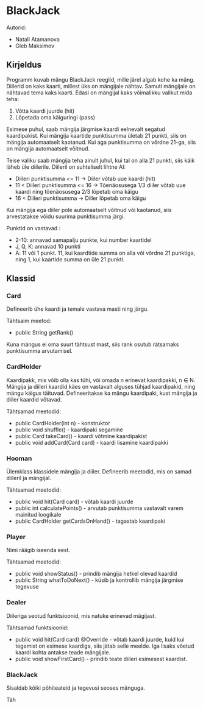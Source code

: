# BlackJack

Autorid: 
* Natali Atamanova 
* Gleb Maksimov

## Kirjeldus

Programm kuvab mängu BlackJack reeglid, mille järel algab kohe ka mäng. 
Diilerid on kaks kaarti, millest üks on mängijale nähtav. Samuti mängijale on nähtavad tema kaks kaarti.
Edasi on mängijal kaks võimalikku valikut mida teha:
 
 1. Võtta kaardi juurde (hit)
 2. Lõpetada oma käiguringi (pass)
 
 Esimese puhul, saab mängija järgmise kaardi eelnevalt segatud kaardipakist. 
 Kui mängija kaartide punktisumma ületab 21 punkti, siis on mängija automaatselt kaotanud. 
 Kui aga punktisumma on võrdne 21-ga, siis on mängija automaatselt võitnud.
 
 Teise valiku saab mängija teha ainult juhul, kui tal on alla 21 punkti, siis käik läheb üle diilerile.
 Diileril on suhteliselt lihtne AI:
 
 * Diileri punktisumma <= 11 -> Diiler võtab uue kaardi (hit)
 * 11 < Diileri punktisumma <= 16 -> Tõenäosusega 1/3 diiler võtab uue kaardi ning tõenäosusega 2/3 lõpetab oma käigu
 * 16 < Diileri punktisumma -> Diiler lõpetab oma käigu
 
 Kui mängija ega diiler pole automaatselt võitnud või kaotanud, siis arvestatakse võidu suurima punktisumma järgi.
 
Punktid on vastavad :

* 2-10: annavad samapalju punkte, kui number kaartidel
* J, Q, K: annavad 10 punkti
* A: 11 või 1 punkt. 11, kui kaardtide summa on alla või võrdne 21 punktiga, ning 1, kui kaartide summa on üle 21 punkti.

## Klassid

### Card

Defineerib ühe kaardi ja temale vastava masti ning järgu.

Tähtsaim meetod:

* public String getRank()

Kuna mängus ei oma suurt tähtsust mast, siis rank osutub rätsamaks punktisumma arvutamisel.

### CardHolder

Kaardipakk, mis võib olla kas tühi, või omada n erinevat kaardipakki,  n $\in$ N.
Mängija ja diileri kaardid käes on vastavalt alguses tühjad kaardipakid, ning mängu käigus täituvad. 
Defineeritakse ka mängu kaardipaki, kust mängija ja diiler kaardid võtavad.

Tähtsamad meetodid:

* public CardHolder(int n) - konstruktor
* public void shuffle() - kaardipaki segamine
* public Card takeCard() - kaardi võtmine kaardipakist
* public void addCard(Card card) - kaardi lisamine kaardipakki

### Hooman

Ülemklass klassidele mängija ja diiler. Defineerib meetodid, mis on samad diileril ja mängijal.

Tähtsamad meetodid:

* public void hit(Card card) - võtab kaardi juurde
* public int calculatePoints() - arvutab punktisumma vastavalt varem mainitud loogikale
* public CardHolder getCardsOnHand() - tagastab kaardipaki

### Player

Nimi räägib iseenda eest.

Tähtsamad meetodid:

* public void showStatus() - prindib mängija hetkel olevad kaardid
* public String whatToDoNext() - küsib ja kontrollib mängija järgmise tegevuse

### Dealer

Diileriga seotud funktsioonid, mis natuke erinevad mägijast.

Tähtsamad funktsioonid:

* public void hit(Card card) @Override - võtab kaardi juurde, kuid kui tegemist on esimese kaardiga, siis jätab selle meelde. Iga lisaks võetud kaardi kohta antakse teade mängijale.
* public void showFirstCard() - prindib teate diileri esimesest kaardist.

### BlackJack

Sisaldab kõiki põhiteateid ja tegevusi seoses mänguga.

Täh





